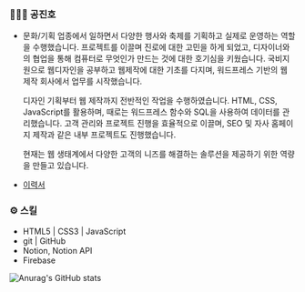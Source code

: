 ### 🧑🏻‍💻 공진호

- 문화/기획 업종에서 일하면서 다양한 행사와 축제를 기획하고 실제로 운영하는 역할을 수행했습니다. 프로젝트를 이끌며 진로에 대한 고민을 하게 되었고, 디자이너와의 협업을 통해 컴퓨터로 무엇인가 만드는 것에 대한 호기심을 키웠습니다. 국비지원으로 웹디자인을 공부하고 웹제작에 대한 기초를 다지며, 워드프레스 기반의 웹 제작 회사에서 업무를 시작했습니다.
    
    디자인 기획부터 웹 제작까지 전반적인 작업을 수행하였습니다. HTML, CSS, JavaScript를 활용하며, 때로는 워드프레스 함수와 SQL을 사용하여 데이터를 관리했습니다. 고객 관리와 프로젝트 진행을 효율적으로 이끌며, SEO 및 자사 홈페이지 제작과 같은 내부 프로젝트도 진행했습니다.
    
    현재는 웹 생태계에서 다양한 고객의 니즈를 해결하는 솔루션을 제공하기 위한 역량을 만들고 있습니다.
    
- [이력서](https://www.notion.so/87785ce2402446aa9ea50764cb9b9f33?pvs=21)

### ⚙️ 스킬

- HTML5 | CSS3 | JavaScript
- git | GitHub
- Notion, Notion API
- Firebase


![Anurag's GitHub stats](https://github-readme-stats.vercel.app/api?username=jinhonara12&show_icons=true&theme=radical)
